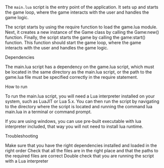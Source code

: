 The `main.lua` script is the entry point of the application. It sets up and starts the game loop, where the game interacts with the user and handles the game logic.

The script starts by using the require function to load the game.lua module.
Next, it creates a new instance of the Game class by calling the Game:new() function.
Finally, the script starts the game by calling the game:start() function. This function should start the game loop, where the game interacts with the user and handles the game logic.

Dependencies

The main.lua script has a dependency on the game.lua script, which must be located in the same directory as the main.lua script, or the path to the game.lua file must be specified correctly in the require statement.

How to run

To run the main.lua script, you will need a Lua interpreter installed on your system, such as LuaJIT or Lua 5.x. You can then run the script by navigating to the directory where the script is located and running the command lua main.lua in a terminal or command prompt.

If you are using windows, you can use pre-built executable with lua interpreter included, that way you will not need to install lua runtime.

Troubleshooting

Make sure that you have the right dependencies installed and loaded in the right order
Check that all the files are in the right place and that the paths to the required files are correct
Double check that you are running the script with a Lua interpreter

